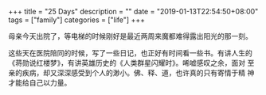 +++
title = "25 Days"
description = ""
date = "2019-01-13T22:54:50+08:00"
tags = ["family"]
categories = ["life"]
+++

母亲今天出院了，等电梯的时候刚好是最近两周来魔都难得露出阳光的那一刻。

这些天在医院陪同的时候，写了一些日记，也正好有时间看一些书。有讲人生的
《蒋勋说红楼梦》，有讲英雄历史的《人类群星闪耀时》。唏嘘感叹之余，面对
至亲的疾病，却又深深感受到个人的渺小。佛、释、道，也许真的只有寄情于精
神才能给自己以力量。

